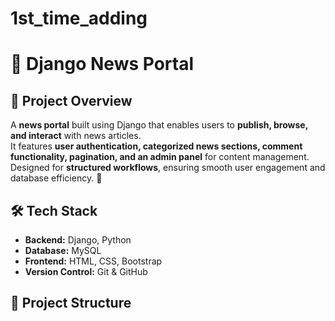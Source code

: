 # 1st_time_adding
# 📰 Django News Portal

## 📌 Project Overview  
A **news portal** built using Django that enables users to **publish, browse, and interact** with news articles.  
It features **user authentication, categorized news sections, comment functionality, pagination, and an admin panel** for content management.  
Designed for **structured workflows**, ensuring smooth user engagement and database efficiency. 🚀  

## 🛠️ Tech Stack  
- **Backend:** Django, Python  
- **Database:** MySQL  
- **Frontend:** HTML, CSS, Bootstrap  
- **Version Control:** Git & GitHub  

## 📂 Project Structure  
